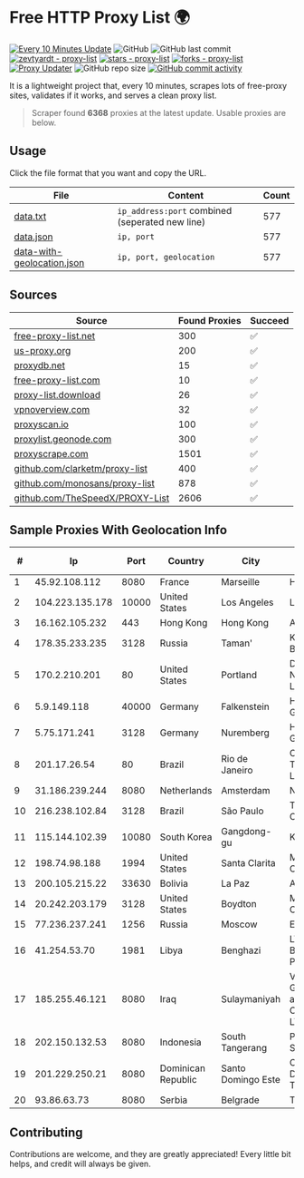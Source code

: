 
# Free HTTP Proxy List 🌍

[![Every 10 Minutes Update](https://github.com/mertguvencli/http-proxy-list/actions/workflows/main.yml/badge.svg?branch=main)](https://github.com/mertguvencli/http-proxy-list/actions/workflows/main.yml)
![GitHub](https://img.shields.io/github/license/mertguvencli/http-proxy-list)
![GitHub last commit](https://img.shields.io/github/last-commit/mertguvencli/http-proxy-list)
[![zevtyardt - proxy-list](https://img.shields.io/static/v1?label=zevtyardt&message=proxy-list&color=blue&logo=github)](https://github.com/zevtyardt/proxy-list "Go to GitHub repo")
[![stars - proxy-list](https://img.shields.io/github/stars/zevtyardt/proxy-list?style=social)](https://github.com/zevtyardt/proxy-list)
[![forks - proxy-list](https://img.shields.io/github/forks/zevtyardt/proxy-list?style=social)](https://github.com/zevtyardt/proxy-list)
[![Proxy Updater](https://github.com/zevtyardt/proxy-list/workflows/Proxy%20Updater/badge.svg)](https://github.com/zevtyardt/proxy-list/actions?query=workflow:"Proxy+Updater")
![GitHub repo size](https://img.shields.io/github/repo-size/zevtyardt/proxy-list)
[![GitHub commit activity](https://img.shields.io/github/commit-activity/m/zevtyardt/proxy-list?logo=commits)](https://github.com/zevtyardt/proxy-list/commits/main)

It is a lightweight project that, every 10 minutes, scrapes lots of free-proxy sites, validates if it works, and serves a clean proxy list.

> Scraper found **6368** proxies at the latest update. Usable proxies are below.

## Usage

Click the file format that you want and copy the URL.

|File|Content|Count|
|----|-------|-----|
|[data.txt](https://raw.githubusercontent.com/mertguvencli/http-proxy-list/main/proxy-list/data.txt)|`ip_address:port` combined (seperated new line)|577|
|[data.json](https://raw.githubusercontent.com/mertguvencli/http-proxy-list/main/proxy-list/data.json)|`ip, port`|577|
|[data-with-geolocation.json](https://raw.githubusercontent.com/mertguvencli/http-proxy-list/main/proxy-list/data-with-geolocation.json)|`ip, port, geolocation`|577|

## Sources

|Source|Found Proxies|Succeed|
|------|-------------|-------|
|[free-proxy-list.net](https://free-proxy-list.net)|300|✅|
|[us-proxy.org](https://www.us-proxy.org)|200|✅|
|[proxydb.net](http://proxydb.net)|15|✅|
|[free-proxy-list.com](https://free-proxy-list.com/?page=&port=&type%5B%5D=http&type%5B%5D=https&up_time=0&search=Search)|10|✅|
|[proxy-list.download](https://www.proxy-list.download/HTTP)|26|✅|
|[vpnoverview.com](https://vpnoverview.com/privacy/anonymous-browsing/free-proxy-servers)|32|✅|
|[proxyscan.io](https://www.proxyscan.io)|100|✅|
|[proxylist.geonode.com](https://proxylist.geonode.com/api/proxy-list?limit=300&page=1&sort_by=lastChecked&sort_type=desc&protocols=http,https)|300|✅|
|[proxyscrape.com](https://api.proxyscrape.com/v2/?request=displayproxies&protocol=http&timeout=10000&country=all&ssl=all&anonymity=all)|1501|✅|
|[github.com/clarketm/proxy-list](https://raw.githubusercontent.com/clarketm/proxy-list/master/proxy-list-raw.txt)|400|✅|
|[github.com/monosans/proxy-list](https://raw.githubusercontent.com/monosans/proxy-list/main/proxies/http.txt)|878|✅|
|[github.com/TheSpeedX/PROXY-List](https://raw.githubusercontent.com/TheSpeedX/PROXY-List/master/http.txt)|2606|✅|


## Sample Proxies With Geolocation Info

|#|Ip|Port|Country|City|Internet Service Provider|
|-|--|----|-------|----|-------------------------|
|1|45.92.108.112|8080|France|Marseille|Hosteur SAS|
|2|104.223.135.178|10000|United States|Los Angeles|LayerHost|
|3|16.162.105.232|443|Hong Kong|Hong Kong|Amazon.com|
|4|178.35.233.235|3128|Russia|Taman'|Kabardino-Balkaria|
|5|170.2.210.201|80|United States|Portland|Daimler Trucks of North America LLC|
|6|5.9.149.118|40000|Germany|Falkenstein|Hetzner Online GmbH|
|7|5.75.171.241|3128|Germany|Nuremberg|Hetzner Online GmbH|
|8|201.17.26.54|80|Brazil|Rio de Janeiro|Claro NXT Telecomunicacoes Ltda|
|9|31.186.239.244|8080|Netherlands|Amsterdam|NetSkope Inc|
|10|216.238.102.84|3128|Brazil|São Paulo|The Constant Company|
|11|115.144.102.39|10080|South Korea|Gangdong-gu|Korea Telecom|
|12|198.74.98.188|1994|United States|Santa Clarita|Multacom Corporation|
|13|200.105.215.22|33630|Bolivia|La Paz|AXS Bolivia S. A.|
|14|20.242.203.179|3128|United States|Boydton|Microsoft Corporation|
|15|77.236.237.241|1256|Russia|Moscow|Enforta-MSK|
|16|41.254.53.70|1981|Libya|Benghazi|LTT Network Backbone and POPs|
|17|185.255.46.121|8080|Iraq|Sulaymaniyah|Valin Company for General Trading and Communication LTD|
|18|202.150.132.53|8080|Indonesia|South Tangerang|PT Comtronics Systems|
|19|201.229.250.21|8080|Dominican Republic|Santo Domingo Este|Compañía Dominicana de Teléfonos S. A.|
|20|93.86.63.73|8080|Serbia|Belgrade|TELEKOM-SRBIJA|



## Contributing

Contributions are welcome, and they are greatly appreciated! Every
little bit helps, and credit will always be given.

